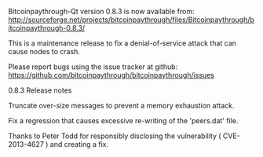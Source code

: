 Bitcoinpaythrough-Qt version 0.8.3 is now available from:
  http://sourceforge.net/projects/bitcoinpaythrough/files/Bitcoinpaythrough/bitcoinpaythrough-0.8.3/

This is a maintenance release to fix a denial-of-service attack that
can cause nodes to crash.

Please report bugs using the issue tracker at github:
  https://github.com/bitcoinpaythrough/bitcoinpaythrough/issues

0.8.3 Release notes

Truncate over-size messages to prevent a memory exhaustion attack.

Fix a regression that causes excessive re-writing of the 'peers.dat' file.


Thanks to Peter Todd for responsibly disclosing the vulnerability
( CVE-2013-4627 ) and creating a fix.
